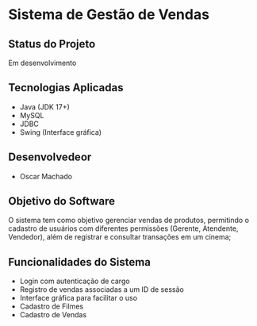 # Sistema de Gestão de Vendas  

## Status do Projeto  
Em desenvolvimento  

## Tecnologias Aplicadas  
- Java (JDK 17+)  
- MySQL  
- JDBC  
- Swing (Interface gráfica)  

## Desenvolvedeor 
- Oscar Machado 

## Objetivo do Software  
O sistema tem como objetivo gerenciar vendas de produtos, permitindo o cadastro de usuários com diferentes permissões (Gerente, Atendente, Vendedor), além de registrar e consultar transações em um cinema;  

## Funcionalidades do Sistema  
- Login com autenticação de cargo  
- Registro de vendas associadas a um ID de sessão  
- Interface gráfica para facilitar o uso  
- Cadastro de Filmes
- Cadastro de Vendas
